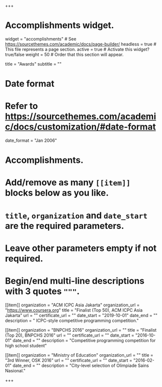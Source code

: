 +++
# Accomplishments widget.
widget = "accomplishments"  # See https://sourcethemes.com/academic/docs/page-builder/
headless = true  # This file represents a page section.
active = true  # Activate this widget? true/false
weight = 50  # Order that this section will appear.

title = "Awards"
subtitle = ""

# Date format
#   Refer to https://sourcethemes.com/academic/docs/customization/#date-format
date_format = "Jan 2006"

# Accomplishments.
#   Add/remove as many `[[item]]` blocks below as you like.
#   `title`, `organization` and `date_start` are the required parameters.
#   Leave other parameters empty if not required.
#   Begin/end multi-line descriptions with 3 quotes `"""`.

[[item]]
  organization = "ACM ICPC Asia Jakarta"
  organization_url = "https://www.coursera.org"
  title = "Finalist (Top 50), ACM ICPC Asia Jakarta"
  url = ""
  certificate_url = ""
  date_start = "2019-10-01"
  date_end = ""
  description = " ICPC-style competitive programming competition."

[[item]]
  organization = "BNPCHS 2016"
  organization_url = ""
  title = "Finalist (Top 20), BNPCHS 2016"
  url = ""
  certificate_url = ""
  date_start = "2016-10-01"
  date_end = ""
  description = "Competitive programming competition for high school student"
  
[[item]]
  organization = "Ministry of Education"
  organization_url = ""
  title = "3rd Winner, OSK 2016"
  url = ""
  certificate_url = ""
  date_start = "2016-02-01"
  date_end = ""
  description = "City-level selection of Olimpiade Sains Nasional."

+++
